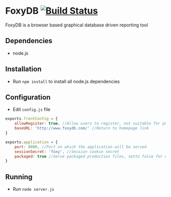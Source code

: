 FoxyDB [![Build Status](https://travis-ci.org/shiftplanning/foxydb.png?branch=master)](https://travis-ci.org/shiftplanning/foxydb)
======

FoxyDB is a browser based graphical database driven reporting tool

Dependencies
------------
- node.js

Installation
------------
- Run `npm install` to install all node.js dependencies

Configuration
-------------
- Edit `config.js` file 

```javascript
exports.frontConfig = {
    allowRegister: true, //Allow users to register, not suitable for public installs, but good for intranets
	baseURL: 'http://www.foxydb.com/' //Return to homepage link
}

exports.application = {
	port: 8000, //Port on which the application will be served
	sessionSecret: 'foxy', //Session cookie secret
	packaged: true //Serve packaged production files, setto false for development and debug
}
```

Running
------------
- Run `node server.js` 
